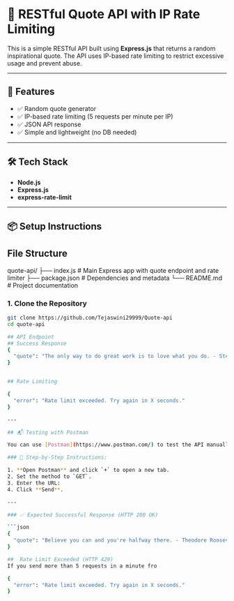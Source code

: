 # 🌟 RESTful Quote API with IP Rate Limiting

This is a simple RESTful API built using **Express.js** that returns a random inspirational quote. The API uses IP-based rate limiting to restrict excessive usage and prevent abuse.

---

## 🚀 Features

- ✅ Random quote generator
- ✅ IP-based rate limiting (5 requests per minute per IP)
- ✅ JSON API response
- ✅ Simple and lightweight (no DB needed)

---

## 🛠️ Tech Stack

- **Node.js**
- **Express.js**
- **express-rate-limit**

---

## 📦 Setup Instructions

## File Structure

quote-api/
├── index.js         # Main Express app with quote endpoint and rate limiter
├── package.json     # Dependencies and metadata
└── README.md        # Project documentation


### 1. Clone the Repository

```bash
git clone https://github.com/Tejaswini29999/Quote-api
cd quote-api

## API Endpoint
## Success Response
{
  "quote": "The only way to do great work is to love what you do. - Steve Jobs"
}


## Rate Limiting

{
  "error": "Rate limit exceeded. Try again in X seconds."
}

---

## 📬 Testing with Postman

You can use [Postman](https://www.postman.com/) to test the API manually.

### 🔹 Step-by-Step Instructions:

1. **Open Postman** and click `+` to open a new tab.
2. Set the method to `GET`.
3. Enter the URL:
4. Click **Send**.

---

### ✅ Expected Successful Response (HTTP 200 OK)

```json
{
  "quote": "Believe you can and you're halfway there. - Theodore Roosevelt"
}

##  Rate Limit Exceeded (HTTP 429)
If you send more than 5 requests in a minute fro

{
  "error": "Rate limit exceeded. Try again in X seconds."
}


